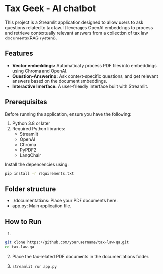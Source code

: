 # Tax Geek - AI chatbot

This project is a Streamlit application designed to allow users to ask questions related to tax law. It leverages OpenAI embeddings to process and retrieve contextually relevant answers from a collection of tax law documents(RAG system).

## Features
- **Vector embeddings:** Automatically process PDF files into embeddings using Chroma and OpenAI.
- **Question-Answering:** Ask context-specific questions, and get relevant answers based on the document embeddings.
- **Interactive Interface:** A user-friendly interface built with Streamlit.

## Prerequisites
Before running the application, ensure you have the following:
1. Python 3.8 or later
2. Required Python libraries:
   - Streamlit
   - OpenAI
   - Chroma
   - PyPDF2
   - LangChain
  
Install the dependencies using:

```bash
pip install -r requirements.txt
```

## Folder structure
- ./documentations:  Place your PDF documents here.
- app.py: Main application file.

## How to Run

1.
```bash
git clone https://github.com/yourusername/tax-law-qa.git
cd tax-law-qa
```

2. Place the tax-related PDF documents in the documentations folder.

3. ```bash
   streamlit run app.py
   ```
